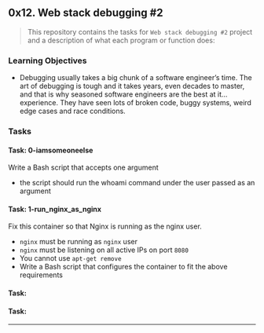## 0x12. Web stack debugging #2

> This repository contains the tasks for `Web stack debugging #2` project and a description of what each program or function does:

### Learning Objectives

* Debugging usually takes a big chunk of a software engineer’s time. The art of debugging is tough and it takes years, even decades to master, and that is why seasoned software engineers are the best at it… experience. They have seen lots of broken code, buggy systems, weird edge cases and race conditions.

### Tasks

#### Task: 0-iamsomeoneelse
Write a Bash script that accepts one argument
* the script should run the whoami command under the user passed as an argument

#### Task: 1-run_nginx_as_nginx
Fix this container so that Nginx is running as the nginx user.
* `nginx` must be running as `nginx` user
* `nginx` must be listening on all active IPs on port `8080`
* You cannot use `apt-get remove`
* Write a Bash script that configures the container to fit the above requirements

#### Task: 


#### Task: 



____


